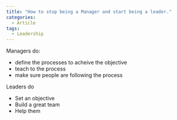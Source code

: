 ```yaml
---
title: "How to stop being a Manager and start being a leader."
categories:
  - Article
tags:
  - Leadership
---
```

Managers do:
* define the processes to acheive the objective
* teach to the process
* make sure people are following the process

Leaders do
* Set an objective
* Build a great team
* Help them 
